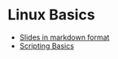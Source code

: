---
---

# Linux Basics

* [Slides in markdown format](slides_markdown.html)
* [Scripting Basics](scriptingbasics.md)


